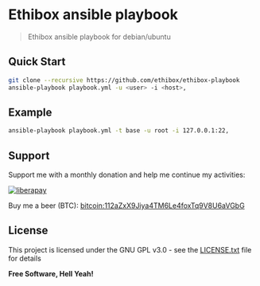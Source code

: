 Ethibox ansible playbook
===

> Ethibox ansible playbook for debian/ubuntu

## Quick Start

```bash
git clone --recursive https://github.com/ethibox/ethibox-playbook
ansible-playbook playbook.yml -u <user> -i <host>,
```

## Example

```bash
ansible-playbook playbook.yml -t base -u root -i 127.0.0.1:22,
```

## Support

Support me with a monthly donation and help me continue my activities:

[![liberapay](https://liberapay.com/assets/widgets/donate.svg)](https://liberapay.com/ston3o/donate)

Buy me a beer (BTC): [bitcoin:112aZxX9Jiya4TM6Le4foxTq9V8U6aVGbG](112aZxX9Jiya4TM6Le4foxTq9V8U6aVGbG)

## License

This project is licensed under the GNU GPL v3.0 - see the [LICENSE.txt](LICENSE.txt) file for details

**Free Software, Hell Yeah!**
